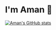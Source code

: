 # I'm Aman 👋

[![Aman's GitHub stats](https://github-readme-stats.vercel.app/api?username=CodeRabbitHub&show_icons=true&theme=radical)](https://github.com/CodeRabbitHub/github-readme-stats)
